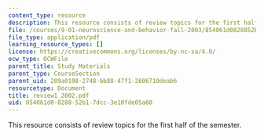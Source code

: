 ```yaml
---
content_type: resource
description: This resource consists of review topics for the first half of the semester.
file: /courses/9-01-neuroscience-and-behavior-fall-2003/854061d0828852b17dcc3e10fde05a60_review1_2002.pdf
file_type: application/pdf
learning_resource_types: []
license: https://creativecommons.org/licenses/by-nc-sa/4.0/
ocw_type: OCWFile
parent_title: Study Materials
parent_type: CourseSection
parent_uid: 289a0198-2748-bb88-47f1-2606710deab6
resourcetype: Document
title: review1_2002.pdf
uid: 854061d0-8288-52b1-7dcc-3e10fde05a60
---
```

This resource consists of review topics for the first half of the semester.